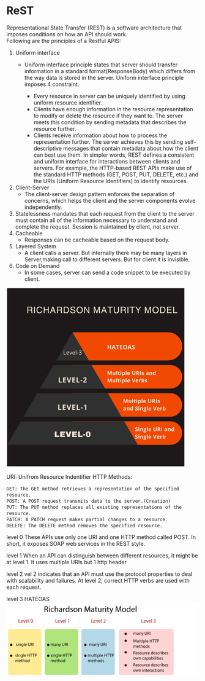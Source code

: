 # ReST

Representational State Transfer (REST) is a software architecture that imposes conditions on how an API should work.  
Following are the principles of a Restful APIS:

1. Uniform interface
   - Uniform interface principle states that server should transfer information in a standard format(ResponseBody) which differs from 
        the way data is stored in the server. Uniform interface principle imposes 4 constraint.
  
        - Every resource in server can be uniquely identified by using uniform resource identifier.
        - Clients have enough information in the resource representation to modify or delete the resource if they want to. 
          The server meets this condition by sending metadata that describes the resource further. 
        - Clients receive information about how to process the representation further. The server achieves this by sending
          self-descriptive messages that contain metadata about how the client can best use them.
  In simpler words, REST defines a consistent and uniform interface for interactions between clients and servers.
  For example, the HTTP-based REST APIs make use of the standard HTTP methods (GET, POST, PUT, DELETE, etc.) and the URIs (Uniform Resource Identifiers) to identify resources.
2. Client-Server
   - The client-server design pattern enforces the separation of concerns, which helps the client and the server components evolve independently.
3. Statelessness mandates that each request from the client to the server must contain all of the information necessary to understand and complete the request.
   Session is maintained by client, not server.
4. Cacheable
    - Responses can be cacheable based on the request body.
5. Layered System
   - A client calls a server. But internally there may be many layers in Server,making call to different servers. But for client it is invisible.
6. Code on Demand
   - In some cases, server can send a code snippet to be executed by client.



![img.png](img.png)


URI: Unifrom Resource Indentifier
HTTP Methods: 

    GET: The GET method retrieves a representation of the specified resource.
    POST: A POST request transmits data to the server.(Creation)
    PUT: The PUT method replaces all existing representations of the resource.
    PATCH: A PATCH request makes partial changes to a resource.
    DELETE: The DELETE method removes the specified resource.

level 0
These APIs use only one URI and one HTTP method called POST. In short, it exposes SOAP web services in the REST style.

level 1
When an API can distinguish between different resources, it might be at level 1. It uses multiple URIs but 1 http header

level 2
vel 2 indicates that an API must use the protocol properties to deal with scalability and failures. 
At level 2, correct HTTP verbs are used with each request.

level 3
HATEOAS
![img_1.png](img_1.png)
